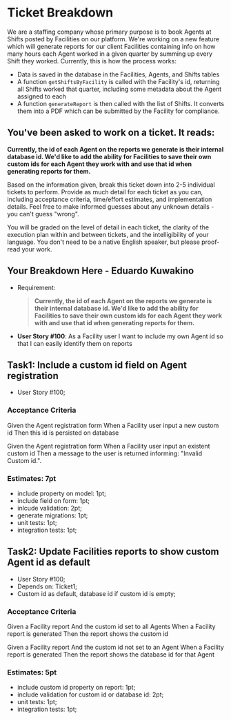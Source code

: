 # Ticket Breakdown
We are a staffing company whose primary purpose is to book Agents at Shifts posted by Facilities on our platform. We're working on a new feature which will generate reports for our client Facilities containing info on how many hours each Agent worked in a given quarter by summing up every Shift they worked. Currently, this is how the process works:

- Data is saved in the database in the Facilities, Agents, and Shifts tables
- A function `getShiftsByFacility` is called with the Facility's id, returning all Shifts worked that quarter, including some metadata about the Agent assigned to each
- A function `generateReport` is then called with the list of Shifts. It converts them into a PDF which can be submitted by the Facility for compliance.

## You've been asked to work on a ticket. It reads:

**Currently, the id of each Agent on the reports we generate is their internal database id. We'd like to add the ability for Facilities to save their own custom ids for each Agent they work with and use that id when generating reports for them.**


Based on the information given, break this ticket down into 2-5 individual tickets to perform. Provide as much detail for each ticket as you can, including acceptance criteria, time/effort estimates, and implementation details. Feel free to make informed guesses about any unknown details - you can't guess "wrong".


You will be graded on the level of detail in each ticket, the clarity of the execution plan within and between tickets, and the intelligibility of your language. You don't need to be a native English speaker, but please proof-read your work.

## Your Breakdown Here - Eduardo Kuwakino
- Requirement:
  > **Currently, the id of each Agent on the reports we generate is their internal database id. We'd like to add the ability for Facilities to save their own custom ids for each Agent they work with and use that id when generating reports for them.**
- **User Story #100**: As a Facility user I want to include my own Agent id so that I can easily identify them on reports

## Task1: Include a custom id field on Agent registration
- User Story #100;

### Acceptance Criteria
Given the Agent registration form
When a Facility user input a new custom id
Then this id is persisted on database

Given the Agent registration form
When a Facility user input an existent custom id
Then a message to the user is returned informing: "Invalid Custom id.".

### Estimates: 7pt
- include property on model: 1pt;
- include field on form: 1pt;
- inlcude validation: 2pt;
- generate migrations: 1pt;
- unit tests: 1pt;
- integration tests: 1pt;

## Task2: Update Facilities reports to show custom Agent id as default
- User Story #100;
- Depends on: Ticket1;
- Custom id as default, database id if custom id is empty;

### Acceptance Criteria
Given a Facility report
And the custom id set to all Agents
When a Facility report is generated
Then the report shows the custom id

Given a Facility report
And the custom id not set to an Agent
When a Facility report is generated
Then the report shows the database id for that Agent

### Estimates: 5pt
- include custom id property on report: 1pt;
- include validation for custom id or database id: 2pt;
- unit tests: 1pt;
- integration tests: 1pt;
